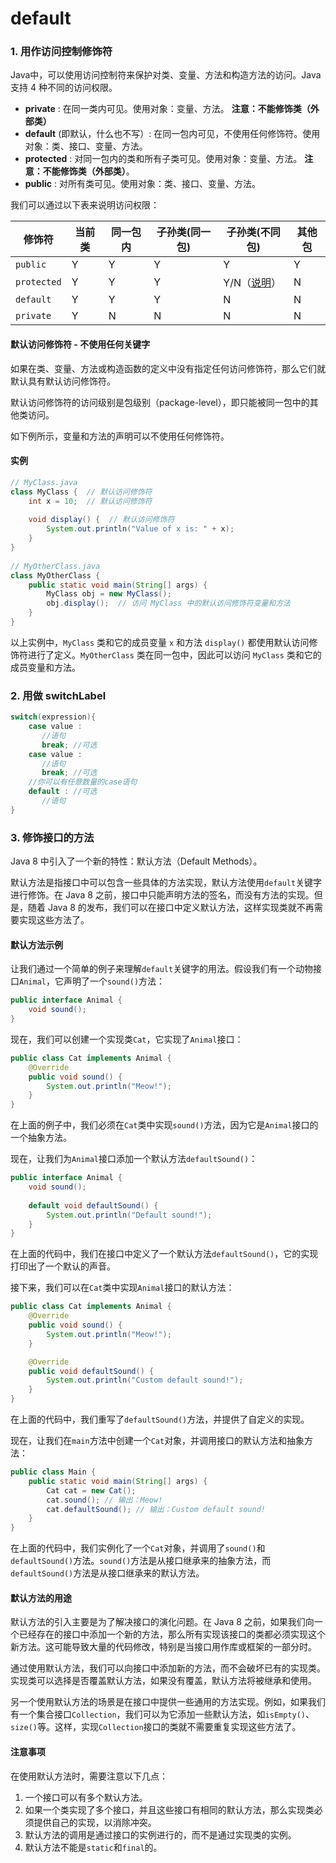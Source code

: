 # default

### 1. 用作访问控制修饰符

Java中，可以使用访问控制符来保护对类、变量、方法和构造方法的访问。Java 支持 4 种不同的访问权限。

* **private** : 在同一类内可见。使用对象：变量、方法。 **注意：不能修饰类（外部类）**
* **default** (即默认，什么也不写）: 在同一包内可见，不使用任何修饰符。使用对象：类、接口、变量、方法。
* **protected** : 对同一包内的类和所有子类可见。使用对象：变量、方法。 **注意：不能修饰类（外部类）**。
* **public** : 对所有类可见。使用对象：类、接口、变量、方法。

我们可以通过以下表来说明访问权限：

| 修饰符         | 当前类 | 同一包内 | 子孙类(同一包) | 子孙类(不同包)                                                                       | 其他包 |
| ----------- | --- | ---- | -------- | ------------------------------------------------------------------------------ | --- |
| `public`    | Y   | Y    | Y        | Y                                                                              | Y   |
| `protected` | Y   | Y    | Y        | Y/N（[说明](https://www.runoob.com/java/java-modifier-types.html#protected-desc)） | N   |
| `default`   | Y   | Y    | Y        | N                                                                              | N   |
| `private`   | Y   | N    | N        | N                                                                              | N   |

#### 默认访问修饰符 - 不使用任何关键字

如果在类、变量、方法或构造函数的定义中没有指定任何访问修饰符，那么它们就默认具有默认访问修饰符。

默认访问修饰符的访问级别是包级别（package-level），即只能被同一包中的其他类访问。

如下例所示，变量和方法的声明可以不使用任何修饰符。

#### 实例

```java
// MyClass.java
class MyClass {  // 默认访问修饰符
    int x = 10;  // 默认访问修饰符
 
    void display() {  // 默认访问修饰符
        System.out.println("Value of x is: " + x);
    }
}
 
// MyOtherClass.java
class MyOtherClass {
    public static void main(String[] args) {
        MyClass obj = new MyClass();
        obj.display();  // 访问 MyClass 中的默认访问修饰符变量和方法
    }
}
```

以上实例中，`MyClass` 类和它的成员变量 `x` 和方法 `display()` 都使用默认访问修饰符进行了定义。`MyOtherClass` 类在同一包中，因此可以访问 `MyClass` 类和它的成员变量和方法。

### 2. 用做 switchLabel

```java
switch(expression){
    case value :
       //语句
       break; //可选
    case value :
       //语句
       break; //可选
    //你可以有任意数量的case语句
    default : //可选
       //语句
}
```

### 3. 修饰接口的方法

Java 8 中引入了一个新的特性：默认方法（Default Methods）。

默认方法是指接口中可以包含一些具体的方法实现，默认方法使用`default`关键字进行修饰。在 Java 8 之前，接口中只能声明方法的签名，而没有方法的实现。但是，随着 Java 8 的发布，我们可以在接口中定义默认方法，这样实现类就不再需要实现这些方法了。

#### 默认方法示例 <a href="#id-6" id="id-6"></a>

让我们通过一个简单的例子来理解`default`关键字的用法。假设我们有一个动物接口`Animal`，它声明了一个`sound()`方法：

```java
public interface Animal {
    void sound();
}
```

现在，我们可以创建一个实现类`Cat`，它实现了`Animal`接口：

```java
public class Cat implements Animal {
    @Override
    public void sound() {
        System.out.println("Meow!");
    }
}
```

在上面的例子中，我们必须在`Cat`类中实现`sound()`方法，因为它是`Animal`接口的一个抽象方法。

现在，让我们为`Animal`接口添加一个默认方法`defaultSound()`：

```java
public interface Animal {
    void sound();
    
    default void defaultSound() {
        System.out.println("Default sound!");
    }
}
```

在上面的代码中，我们在接口中定义了一个默认方法`defaultSound()`，它的实现打印出了一个默认的声音。

接下来，我们可以在`Cat`类中实现`Animal`接口的默认方法：

```java
public class Cat implements Animal {
    @Override
    public void sound() {
        System.out.println("Meow!");
    }

    @Override
    public void defaultSound() {
        System.out.println("Custom default sound!");
    }
}
```

在上面的代码中，我们重写了`defaultSound()`方法，并提供了自定义的实现。

现在，让我们在`main`方法中创建一个`Cat`对象，并调用接口的默认方法和抽象方法：

```java
public class Main {
    public static void main(String[] args) {
        Cat cat = new Cat();
        cat.sound(); // 输出：Meow!
        cat.defaultSound(); // 输出：Custom default sound!
    }
}
```

在上面的代码中，我们实例化了一个`Cat`对象，并调用了`sound()`和`defaultSound()`方法。`sound()`方法是从接口继承来的抽象方法，而`defaultSound()`方法是从接口继承来的默认方法。

#### 默认方法的用途 <a href="#id-75" id="id-75"></a>

默认方法的引入主要是为了解决接口的演化问题。在 Java 8 之前，如果我们向一个已经存在的接口中添加一个新的方法，那么所有实现该接口的类都必须实现这个新方法。这可能导致大量的代码修改，特别是当接口用作库或框架的一部分时。

通过使用默认方法，我们可以向接口中添加新的方法，而不会破坏已有的实现类。实现类可以选择是否覆盖默认方法，如果没有覆盖，默认方法将被继承和使用。

另一个使用默认方法的场景是在接口中提供一些通用的方法实现。例如，如果我们有一个集合接口`Collection`，我们可以为它添加一些默认方法，如`isEmpty()`、`size()`等。这样，实现`Collection`接口的类就不需要重复实现这些方法了。

#### 注意事项 <a href="#id-83" id="id-83"></a>

在使用默认方法时，需要注意以下几点：

1. 一个接口可以有多个默认方法。
2. 如果一个类实现了多个接口，并且这些接口有相同的默认方法，那么实现类必须提供自己的实现，以消除冲突。
3. 默认方法的调用是通过接口的实例进行的，而不是通过实现类的实例。
4. 默认方法不能是`static`和`final`的。
